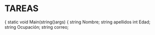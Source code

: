 # TAREAS
{
 static void Main(string()args)
 {
 string Nombre;
 string apellidos
 int Edad;
 string Ocupación;
 string correo;
 
